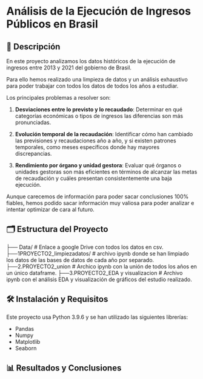 # Análisis de la Ejecución de Ingresos Públicos en Brasil

## 📖 Descripción

En este proyecto analizamos los datos históricos de la ejecución de ingresos entre 2013 y 2021 del gobierno de Brasil.

Para ello hemos realizado una limpieza de datos y un análisis exhaustivo para poder trabajar con todos los datos de todos los años a estudiar.

Los principales problemas a resolver son: 
1.	**Desviaciones entre lo previsto y lo recaudado**: Determinar en qué categorías económicas o tipos de ingresos las diferencias son más pronunciadas.

2.	**Evolución temporal de la recaudación**: Identificar cómo han cambiado las previsiones y recaudaciones año a año, y si existen patrones temporales, como meses específicos donde hay mayores discrepancias.

3.	**Rendimiento por órgano y unidad gestora**: Evaluar qué órganos o unidades gestoras son más eficientes en términos de alcanzar las metas de recaudación y cuáles presentan consistentemente una baja ejecución.

Aunque carecemos de información para poder sacar conclusiones 100% fiables, hemos podido sacar información muy valiosa para poder analizar e intentar optimizar de cara al futuro.

## 🗂️ Estructura del Proyecto

├── Data/                      # Enlace a google Drive con todos los datos en csv.
├──1PROYECTO2_limpiezadatos/                       # archivo ipynb donde se han limpiado los datos de las bases de datos de cada año por separado.
├──2.PROYECTO2_union                      # Archico ipynb con la unión de todos los años en un único dataframe.
├──3.PROYECTO2_EDA y visualizacion                      # Archivo ipynb con el análisis EDA y visualización de gráficos del estudio realizado.

## 🛠️ Instalación y Requisitos
Este proyecto usa Python 3.9.6 y se han utilizado las siguientes librerías: 
- Pandas
- Numpy
- Matplotlib
- Seaborn

## 📊 Resultados y Conclusiones


